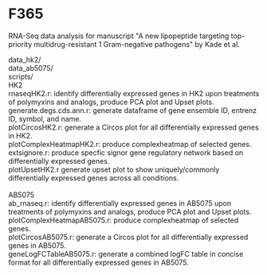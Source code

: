 # F365
RNA-Seq data analysis for manuscript "A new lipopeptide targeting top-priority multidrug-resistant 1 Gram-negative pathogens" by Kade et al.


data_hk2/<br />
data_ab5075/<br />
scripts/<br />
HK2<br />
rnaseqHK2.r: identify differentially expressed genes in HK2 upon treatments of polymyxins and analogs, produce PCA plot and Upset plots.<br />
generate.degs.cds.ann.r: generate dataframe of gene ensemble ID, entrenz ID, symbol, and name.<br />
plotCircosHK2.r: generate a Circos plot for all differentially expressed genes in HK2.<br />
plotComplexHeatmapHK2.r: produce complexheatmap of selected genes.<br />
extsignore.r: produce specfic signor gene regulatory network based on differentially expressed genes.<br />
plotUpsetHK2.r generate upset plot to show uniquely/commonly differentially expressed genes across all conditions.<br />
<br />
AB5075<br />
ab_rnaseq.r: identify differentially expressed genes in AB5075 upon treatments of polymyxins and analogs, produce PCA plot and Upset plots.<br />
plotComplexHeatmapAB5075.r: produce complexheatmap of selected genes.<br />
plotCircosAB5075.r: generate a Circos plot for all differentially expressed genes in AB5075.<br />
geneLogFCTableAB5075.r: generate a combined logFC table in concise format for all differentially expressed genes in AB5075.<br />

